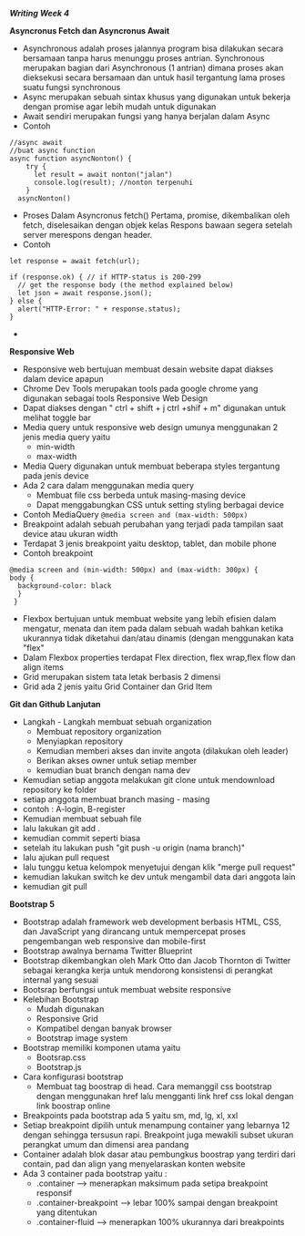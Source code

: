 ***Writing Week 4***

**Asyncronus Fetch dan Asyncronus Await**
* Asynchronous adalah proses jalannya program bisa dilakukan secara bersamaan tanpa harus menunggu proses antrian. Synchronous merupakan bagian dari Asynchronous (1 antrian) dimana proses akan dieksekusi secara bersamaan dan untuk hasil tergantung lama proses suatu fungsi synchronous
* Async merupakan sebuah sintax khusus yang digunakan untuk bekerja dengan promise agar lebih mudah untuk digunakan
* Await sendiri merupakan fungsi yang hanya berjalan dalam Async
* Contoh
```
//async await
//buat async function
async function asyncNonton() {
    try {
      let result = await nonton("jalan")
      console.log(result); //nonton terpenuhi
    } 
  asyncNonton()
```
* Proses Dalam Asyncronus fetch() Pertama, promise, dikembalikan oleh fetch, diselesaikan dengan objek kelas Respons bawaan segera setelah server merespons dengan header.
* Contoh
```
let response = await fetch(url);

if (response.ok) { // if HTTP-status is 200-299
  // get the response body (the method explained below)
  let json = await response.json();
} else {
  alert("HTTP-Error: " + response.status);
}
```
* 

**Responsive Web**
* Responsive web bertujuan membuat desain website dapat diakses dalam device apapun
* Chrome Dev Tools merupakan tools pada google chrome yang digunakan sebagai tools Responsive Web Design
* Dapat diakses dengan " ctrl + shift + j ctrl +shif + m" digunakan untuk melihat toggle bar
* Media query untuk responsive web design umunya menggunakan 2 jenis media query yaitu
    + min-width
    + max-width
* Media Query digunakan untuk membuat beberapa styles tergantung pada jenis device
* Ada 2 cara dalam menggunakan media query
    + Membuat file css berbeda untuk masing-masing device
    + Dapat menggabungkan CSS untuk setting styling berbagai device
* Contoh MediaQuery
``@media screen and (max-width: 500px)``
* Breakpoint adalah sebuah perubahan yang terjadi pada tampilan saat device atau ukuran width
* Terdapat 3 jenis breakpoint yaitu desktop, tablet, dan mobile phone
* Contoh breakpoint
```
@media screen and (min-width: 500px) and (max-width: 300px) {
body {
  background-color: black
  }
 }
```
* Flexbox bertujuan untuk membuat website yang lebih efisien dalam mengatur, menata dan item pada dalam sebuah wadah bahkan ketika ukurannya tidak diketahui dan/atau dinamis (dengan menggunakan kata "flex"
* Dalam Flexbox properties terdapat Flex direction, flex wrap,flex flow dan align items
* Grid merupakan sistem tata letak berbasis 2 dimensi
* Grid ada 2 jenis yaitu Grid Container dan Grid Item

**Git dan Github Lanjutan**
* Langkah - Langkah membuat sebuah organization
    + Membuat repository organization 
    + Menyiapkan repository
    + Kemudian memberi akses dan invite angota (dilakukan oleh leader)
    + Berikan akses owner untuk setiap member
    + kemudian buat branch dengan nama dev
* Kemudian setiap anggota melakukan git clone untuk mendownload repository ke folder
* setiap anggota membuat branch masing - masing
* contoh : A-login, B-register
* Kemudian membuat sebuah file 
* lalu lakukan git add .
* kemudian commit seperti biasa
* setelah itu lakukan push "git push -u origin (nama branch)"
* lalu ajukan pull request
* lalu tunggu ketua kelompok menyetujui dengan klik "merge pull request"
* kemudian lakukan switch ke dev untuk mengambil data dari anggota lain
* kemudian git pull

**Bootstrap 5**
* Bootstrap adalah framework web development berbasis HTML, CSS, dan JavaScript yang dirancang untuk mempercepat proses pengembangan web responsive dan mobile-first
* Bootstrap awalnya bernama Twitter Blueprint 
* Bootstrap dikembangkan oleh Mark Otto dan Jacob Thornton di Twitter sebagai kerangka kerja untuk mendorong konsistensi di perangkat internal yang sesuai
* Bootsrap berfungsi untuk membuat website responsive
* Kelebihan Bootstrap 
    + Mudah digunakan
    + Responsive Grid
    + Kompatibel dengan banyak browser
    + Bootstrap image system
* Bootstrap memiliki komponen utama yaitu
    + Bootsrap.css
    + Bootstrap.js
* Cara konfigurasi bootstrap
    + Membuat tag boostrap di head. Cara memanggil css bootstrap dengan menggunakan href lalu mengganti link href css lokal dengan link boostrap online 
* Breakpoints pada bootstrap ada 5 yaitu sm, md, lg, xl, xxl
* Setiap breakpoint dipilih untuk menampung container yang lebarnya 12 dengan sehingga tersusun rapi. Breakpoint juga mewakili subset ukuran perangkat umum dan dimensi area pandang
* Container adalah blok dasar atau pembungkus boostrap yang terdiri dari contain, pad dan align yang menyelaraskan konten website
* Ada 3 container pada bootstrap yaitu :
    + .container --> menerapkan maksimum pada setipa breakpoint responsif
    + .container-breakpoint --> lebar 100% sampai dengan breakpoint yang ditentukan
    + .container-fluid --> menerapkan 100% ukurannya dari breakpoints